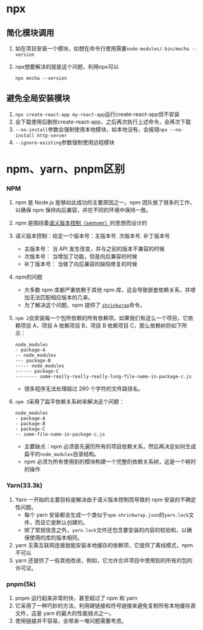 # npx

## 简化模块调用

1. 如在项目安装一个模块，如想在命令行使用需要`node-modules/.bin/mocha --version`

2. npx想要解决的就是这个问题，利用npx可以

   `npx mocha --version`

## 避免全局安装模块

1. `npx create-react-app my-react-app`运行create-react-app但不安装
2. 会下载使用后删除create-react-app，之后再次执行上述命令，会再次下载
3. `--no-install`参数会强制使用本地模块，如本地没有，会报错`npx --no-install http-server`
4. `--ignore-existing`参数强制使用远程模块

# npm、yarn、pnpm区别

### NPM

1. npm 是 Node.js 能够如此成功的主要原因之一。npm 团队做了很多的工作，以确保 npm 保持向后兼容，并在不同的环境中保持一致。

2. npm 是围绕着[语义版本控制（semver）](http://semver.org/)的思想而设计的

3. 语义版本控制：给定一个版本号：主版本号. 次版本号. 补丁版本号

   - 主版本号： 当 API 发生改变，并与之前的版本不兼容的时候
   - 次版本号： 当增加了功能，但是向后兼容的时候
   - 补丁版本号： 当做了向后兼容的缺陷修复的时候

4. npm的问题

   - 大多数 npm 库都严重依赖于其他 npm 库，这会导致嵌套依赖关系，并增加无法匹配相应版本的几率。
   - 为了解决这个问题，npm 提供了 [`shrinkwrap`](https://docs.npmjs.com/cli/shrinkwrap)命令。

5. `npm 2`会安装每一个包所依赖的所有依赖项。如果我们有这么一个项目，它依赖项目 A，项目 A 依赖项目 B，项目 B 依赖项目 C，那么依赖树将如下所示：

   ```
   node_modules
   - package-A
   -- node_modules
   --- package-B
   ----- node_modules
   ------ package-C
   -------- some-really-really-really-long-file-name-in-package-c.js
   ```

   - 很多程序无法处理超过 260 个字符的文件路径名。

6. `npm 3`采用了扁平依赖关系树来解决这个问题：

   ```
   node_modules
   - package-A
   - package-B
   - package-C
   -- some-file-name-in-package-c.js
   ```

   - 主要缺点：npm 必须首先遍历所有的项目依赖关系，然后再决定如何生成扁平的`node_modules`目录结构。
   - npm 必须为所有使用到的模块构建一个完整的依赖关系树，这是一个耗时的操作

### Yarn(33.3k)

1. Yarn 一开始的主要目标是解决由于语义版本控制而导致的 npm 安装的不确定性问题。
   - 每个 yarn 安装都会生成一个类似于`npm-shrinkwrap.json`的`yarn.lock`文件，而且它是默认创建的。
   - 除了常规信息之外，`yarn.lock`文件还包含要安装的内容的校验和，以确保使用的库的版本相同。
2. yarn 无需互联网连接就能安装本地缓存的依赖项，它提供了离线模式，npm不可以
3. yarn 还提供了一些其他改进，例如，它允许合并项目中使用到的所有的包的许可证。

### pnpm(5k)

1. pnpm 运行起来非常的快，甚至超过了 npm 和 yarn
2. 它采用了一种巧妙的方法，利用硬链接和符号链接来避免复制所有本地缓存源文件，这是 yarn 的最大的性能弱点之一。
3. 使用链接并不容易，会带来一堆问题需要考虑。

